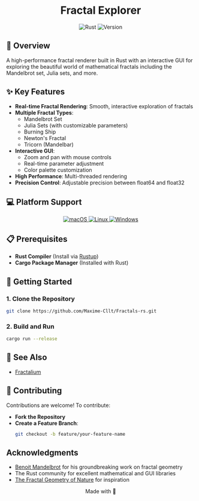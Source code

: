 <div align="center">
    <h1>Fractal Explorer</h1>
</div>

<div align="center">
    <img src="https://img.shields.io/badge/Rust-dea584?style=for-the-badge&logo=rust&logoColor=white" alt="Rust" />
    <img src="https://img.shields.io/badge/Version-1.0.0-informational?style=for-the-badge" alt="Version" />
</div>


## 📖 Overview

A high-performance fractal renderer built in Rust with an interactive GUI for exploring the beautiful world of
mathematical fractals including the Mandelbrot set, Julia sets, and more.

## ✨ Key Features

- **Real-time Fractal Rendering**: Smooth, interactive exploration of fractals
- **Multiple Fractal Types**:
    - Mandelbrot Set
    - Julia Sets (with customizable parameters)
    - Burning Ship
    - Newton's Fractal
    - Tricorn (Mandelbar)
- **Interactive GUI**:
    - Zoom and pan with mouse controls
    - Real-time parameter adjustment
    - Color palette customization
- **High Performance**: Multi-threaded rendering
- **Precision Control**: Adjustable precision between float64 and float32

## 💻 Platform Support

<div align="center">
  <a href="#macos">
    <img src="https://img.shields.io/badge/macOS-000000?style=for-the-badge&logo=apple&logoColor=white&labelColor=gray" alt="macOS" />
  </a>
  <a href="#linux">
    <img src="https://img.shields.io/badge/Linux-FCC624?style=for-the-badge&logo=linux&logoColor=black&labelColor=gray" alt="Linux" />
  </a>
  <a href="#windows">  
    <img src="https://img.shields.io/badge/Windows-0078D4?style=for-the-badge&logo=windows&logoColor=white&labelColor=gray" alt="Windows" />
  </a>
</div>

## 📋 Prerequisites

- **Rust Compiler** (Install via [Rustup](https://rustup.rs/))
- **Cargo Package Manager** (Installed with Rust)

## 🚀 Getting Started

### 1. Clone the Repository

```bash
git clone https://github.com/Maxime-Cllt/Fractals-rs.git
```

### 2. Build and Run

```bash
cargo run --release
```

## 🔗 See Also

- [Fractalium](https://github.com/Maxime-Cllt/Fractalium)

## 🤝 Contributing

Contributions are welcome! To contribute:

- **Fork the Repository**
- **Create a Feature Branch**:
  ```bash
  git checkout -b feature/your-feature-name
    ```

## Acknowledgments

- [Benoit Mandelbrot](https://en.wikipedia.org/wiki/Benoit_Mandelbrot) for his groundbreaking work on fractal geometry
- The Rust community for excellent mathematical and GUI libraries
- [The Fractal Geometry of Nature](https://en.wikipedia.org/wiki/The_Fractal_Geometry_of_Nature) for inspiration

<p align="center">
  Made with 🦀
</p>
